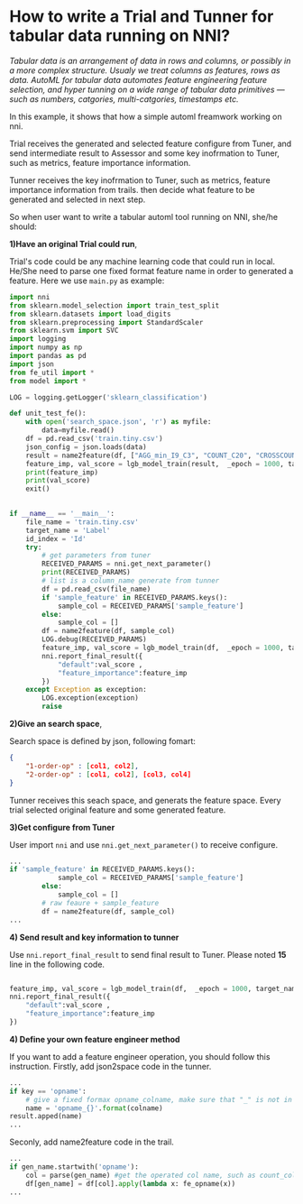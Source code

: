 # How to write a Trial and Tunner for tabular data running on NNI?
*Tabular data is an arrangement of data in rows and columns, or possibly in a more complex structure. Usualy we treat columns as features, rows as data. AutoML for tabular data automates feature engineering  feature selection, and hyper tunning on a wide range of tabular data primitives — such as numbers, catgories, multi-catgories, timestamps etc.*

In this example, it shows that how a simple automl freamwork working on nni.

Trial receives the generated and selected feature configure from Tuner, and send intermediate result to Assessor and some key inofrmation to Tuner, such as metrics, feature importance information.

Tunner receives the key inofrmation to Tuner, such as metrics, feature importance information from trails.
then decide what feature to be generated and selected in next step.

So when user want to write a tabular automl tool running on NNI, she/he should:

**1)Have an original Trial could run**,

Trial's code could be any machine learning code that could run in local. He/She need to parse one fixed format feature name in order to generated a feature. Here we use `main.py` as example:

```python
import nni
from sklearn.model_selection import train_test_split
from sklearn.datasets import load_digits
from sklearn.preprocessing import StandardScaler
from sklearn.svm import SVC
import logging
import numpy as np
import pandas as pd
import json
from fe_util import *
from model import *

LOG = logging.getLogger('sklearn_classification')

def unit_test_fe():
    with open('search_space.json', 'r') as myfile:
        data=myfile.read()
    df = pd.read_csv('train.tiny.csv')
    json_config = json.loads(data)
    result = name2feature(df, ["AGG_min_I9_C3", "COUNT_C20", "CROSSCOUNT_C1_C11"])
    feature_imp, val_score = lgb_model_train(result,  _epoch = 1000, target_name = 'Label', id_index = 'Id')
    print(feature_imp)
    print(val_score)
    exit()
    

if __name__ == '__main__':
    file_name = 'train.tiny.csv'
    target_name = 'Label'
    id_index = 'Id'
    try:
        # get parameters from tuner
        RECEIVED_PARAMS = nni.get_next_parameter()
        print(RECEIVED_PARAMS)
        # list is a column_name generate from tunner
        df = pd.read_csv(file_name)
        if 'sample_feature' in RECEIVED_PARAMS.keys():
            sample_col = RECEIVED_PARAMS['sample_feature']
        else:
            sample_col = []
        df = name2feature(df, sample_col)
        LOG.debug(RECEIVED_PARAMS)
        feature_imp, val_score = lgb_model_train(df,  _epoch = 1000, target_name = target_name, id_index = id_index)
        nni.report_final_result({
            "default":val_score , 
            "feature_importance":feature_imp
        })
    except Exception as exception:
        LOG.exception(exception)
        raise

```

**2)Give an search space**,

Search space is defined by json, following fomart: 
```json
{
    "1-order-op" : [col1, col2],
    "2-order-op" : [col1, col2], [col3, col4]
}
```
Tunner receives this seach space, and generats the feature space. Every trial selected original feature and some generated feature. 


**3)Get configure from Tuner**

User import `nni` and use `nni.get_next_parameter()` to receive configure. 

```python
...
if 'sample_feature' in RECEIVED_PARAMS.keys():
            sample_col = RECEIVED_PARAMS['sample_feature']
        else:
            sample_col = []
        # raw feaure + sample_feature
        df = name2feature(df, sample_col)
...
```


**4)  Send result and key information to tunner**

Use `nni.report_final_result` to send final result to Tuner. Please noted **15** line in the following code.

```python

feature_imp, val_score = lgb_model_train(df,  _epoch = 1000, target_name = target_name, id_index = id_index)
nni.report_final_result({
    "default":val_score , 
    "feature_importance":feature_imp
})
```

**4)  Define your own feature engineer method**

If you want to add a feature engineer operation, you should follow this instruction.
Firstly, add json2space code in the tunner. 
```python
...
if key == 'opname':
    # give a fixed formax opname_colname, make sure that "_" is not in column name.
    name = 'opname_{}'.format(colname)
result.apped(name)
...	
```
Seconly, add name2feature code in the trail.
```python
...
if gen_name.startwith('opname'):
    col = parse(gen_name) #get the operated col name, such as count_col1 return col1
    df[gen_name] = df[col].apply(lambda x: fe_opname(x))
...
```

